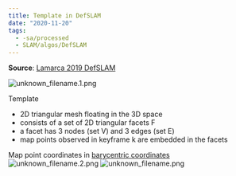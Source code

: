 ```yaml
---
title: Template in DefSLAM
date: "2020-11-20"
tags:
  - -sa/processed
  - SLAM/algos/DefSLAM
---
```


**Source**: [Lamarca 2019 DefSLAM](lamarca-2019-defslam.md)

![unknown_filename.1.png](./_resources/Template_in_DefSLAM.resources/unknown_filename.1.png)

Template

*   2D triangular mesh floating in the 3D space
*   consists of a set of 2D triangular facets F
*   a facet has 3 nodes (set V) and 3 edges (set E)
*   map points observed in keyframe k are embedded in the facets

Map point coordinates in [barycentric coordinates](barycentric-coordinates.md)
![unknown_filename.2.png](./_resources/Template_in_DefSLAM.resources/unknown_filename.2.png)
![unknown_filename.png](./_resources/Template_in_DefSLAM.resources/unknown_filename.png)

